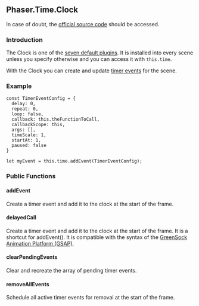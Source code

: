 ## Phaser.Time.Clock

In case of doubt, the [official source code](https://github.com/photonstorm/phaser) should be accessed.

### Introduction

The Clock is one of the [seven default plugins](https://github.com/digitsensitive/phaser3-typescript/blob/master/slides/cheatsheets/scene/systems.md#default-plugins).
It is installed into every scene unless you specify otherwise and you can access it with `this.time`.

With the Clock you can create and update [timer events](https://github.com/digitsensitive/phaser3-typescript/blob/master/slides/cheatsheets/time/timer-event.md) for the scene.

### Example

```
const TimerEventConfig = {
  delay: 0,
  repeat: 0,
  loop: false,
  callback: this.theFunctionToCall,
  callbackScope: this,
  args: [],
  timeScale: 1,
  startAt: 1,
  paused: false
}

let myEvent = this.time.addEvent(TimerEventConfig);
```

### Public Functions

#### addEvent

Create a timer event and add it to the clock at the start of the frame.

#### delayedCall

Create a timer event and add it to the clock at the start of the frame.
It is a shortcut for addEvent(). It is compatible with the syntax of the [GreenSock Animation Platform (GSAP)](https://greensock.com).

#### clearPendingEvents

Clear and recreate the array of pending timer events.

#### removeAllEvents

Schedule all active timer events for removal at the start of the frame.

